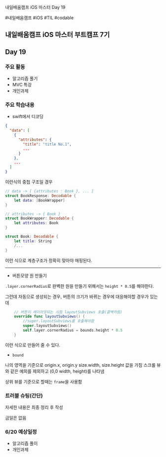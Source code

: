 
내일배움캠프 iOS 마스터 Day 19

#내일배움캠프 #iOS #TIL #codable

## 내일배움캠프 iOS 마스터 부트캠프 7기

## Day 19

### 주요 활동
- 알고리즘 풀기
- MVC 특강
- 개인과제

### 주요 학습내용

- swift에서 디코딩

```json
{
  "data": [
    {
      "attributes": {
        "title": "title No.1",
        ...
      }
    },
    ...
  ]
}
```
이런식의 중첩 구조일 경우

```swift
// data -> [ {attributes : Book }, ... ] 
struct BookResponse: Decodable {
    let data: [BookWrapper]
}

// attributes -> { Book }
struct BookWrapper: Decodable {
    let attributes: Book
}

struct Book: Decodable {
    let title: String
    /...
}
```

이런 식으로 계층구조가 정확히 맞아야 매핑된다.

---

- 버튼모양 원 만들기

`.layer.cornerRadius`로 완벽한 원을 만들기 위해서는 `height * 0.5`를 해야한다.

그런데 자동으로 생성되는 경우, 버튼의 크기가 바뀌는 경우에 대응해야할 경우가 있는데

```swift
    // 버튼이 레이아웃되는 시점 layoutSubviews 호출(콜백처럼)
    override func layoutSubviews() {
        //super.layoutSubviews를 호출해야함
        super.layoutSubviews()
        self.layer.cornerRadius = bounds.height * 0.5
    }
```

이런 식으로 만들어 줄 수 있다.

- `bound`

나의 영역을 기준으로 origin.x, origin.y size.width, size.height 값을 가짐
스크롤 뷰와 같은 예외를 제외하고 (0,0 width, height)를 나타냄

상위 뷰를 기준으로 할때는 `frame`을 사용함



### 트러블 슈팅(간단)
자세한 내용은 최종 정리 후 작성

금일은 없음





### 6/20 예상일정

- 알고리즘 풀이
- 개인과제

